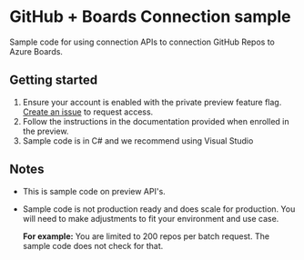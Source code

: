 # GitHub + Boards Connection sample
Sample code for using connection APIs to connection GitHub Repos to Azure Boards.

## Getting started

1) Ensure your account is enabled with the private preview feature flag. [Create an issue](https://github.com/danhellem/github-boards-connection-sample/issues) to request access.
2) Follow the instructions in the documentation provided when enrolled in the preview.
3) Sample code is in C# and we recommend using Visual Studio

## Notes

- This is sample code on preview API's. 
- Sample code is not production ready and does scale for production. You will need to make adjustments to fit your environment and use case.

  **For example:** You are limited to 200 repos per batch request. The sample code does not check for that.
